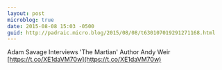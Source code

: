 ```yaml
---
layout: post
microblog: true
date: 2015-08-08 15:03 -0500
guid: http://padraic.micro.blog/2015/08/08/t630107019291271168.html
---
```

Adam Savage Interviews 'The Martian' Author Andy Weir [https://t.co/XE1daVM70w](https://t.co/XE1daVM70w)
